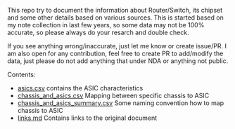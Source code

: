 
This repo try to document the information about Router/Switch, its chipset and some other details based on various sources. 
This is started based on my note collection in last few years, so some data may not be 100% accurate, so please always do your resarch and double check. 

If you see anything wrong/inaccurate, just let me know or create issue/PR.
I am also open for any contribution, feel free to create PR to add/modify the data, just please do not add anything that under NDA or anything not public.


Contents:
* [asics.csv](asics.csv) contains the ASIC characteristics
* [chassis_and_asics.csv](chassis_and_asics.csv) Mapping between specific chassis to ASIC
* [chassis_and_asics_summary.csv](chassis_and_asics_summary.csv) Some naming convention how to map chassis to ASIC
* [links.md](links.md) Contains links to the original document

